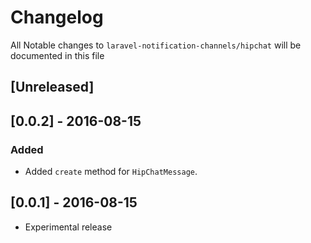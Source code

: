 # Changelog

All Notable changes to `laravel-notification-channels/hipchat` will be documented in this file

## [Unreleased]

## [0.0.2] - 2016-08-15

### Added
- Added `create` method for `HipChatMessage`.

## [0.0.1] - 2016-08-15
- Experimental release
